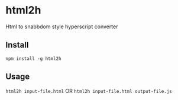 # html2h
Html to snabbdom style hyperscript converter
## Install
`npm install -g html2h`
## Usage
`html2h input-file.html` OR `html2h input-file.html output-file.js`
